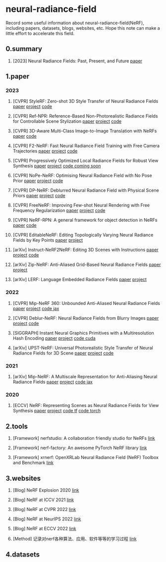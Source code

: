 # neural-radiance-field
Record some useful information about neural-radiance-field(NeRF), including papers, datasets, blogs, websites, etc. Hope this note can make a little effort to accelerate this field.


## 0.summary
1. [2023] Neural Radiance Fields: Past, Present, and Future [paper](https://arxiv.org/abs/2304.10050)

## 1.paper

### 2023
1. [CVPR] StyleRF: Zero-shot 3D Style Transfer of Neural Radiance Fields [paper](https://arxiv.org/abs/2303.10598) [project](https://kunhao-liu.github.io/StyleRF/) [code](https://github.com/Kunhao-Liu/StyleRF)

2. [CVPR] Ref-NPR: Reference-Based Non-Photorealistic Radiance Fields for Controllable Scene Stylization [paper](https://arxiv.org/abs/2212.02766) [project](https://ref-npr.github.io/) [code](https://github.com/dvlab-research/Ref-NPR)

3. [CVPR] 3D-Aware Multi-Class Image-to-Image Translation with NeRFs [paper](https://arxiv.org/abs/2303.15012) [code](https://github.com/sen-mao/3di2i-translation)

4. [CVPR] F2-NeRF: Fast Neural Radiance Field Training with Free Camera Trajectories [paper](https://arxiv.org/abs/2303.15951) [project](https://totoro97.github.io/projects/f2-nerf/) [code](https://github.com/totoro97/f2-nerf)

5. [CVPR] Progressively Optimized Local Radiance Fields for Robust View Synthesis [paper](https://arxiv.org/abs/2303.13791) [project](https://localrf.github.io/) [code coming soon](https://github.com/facebookresearch/localrf)

6. [CVPR] NoPe-NeRF: Optimising Neural Radiance Field with No Pose Prior [paper](https://arxiv.org/abs/2212.07388) [project](https://nope-nerf.active.vision/) [code](https://github.com/ActiveVisionLab/nope-nerf)

7. [CVPR] DP-NeRF: Deblurred Neural Radiance Field with Physical Scene Priors [paper](https://arxiv.org/abs/2211.12046) [project](https://dogyoonlee.github.io/dpnerf/) [code](https://github.com/dogyoonlee/DP-NeRF)

8. [CVPR] FreeNeRF: Improving Few-shot Neural Rendering with Free Frequency Regularization [paper](https://arxiv.org/abs/2303.07418) [project](https://jiawei-yang.github.io/FreeNeRF/) [code](https://github.com/Jiawei-Yang/FreeNeRF)

9. [CVPR] NeRF-RPN: A general framework for object detection in NeRFs [paper](https://arxiv.org/abs/2211.11646) [code](https://github.com/lyclyc52/NeRF_RPN)

10. [CVPR] EditableNeRF: Editing Topologically Varying Neural Radiance Fields by Key Points [paper](https://arxiv.org/abs/2212.04247) [project](https://chengwei-zheng.github.io/EditableNeRF/)

11. [arXiv] Instruct-NeRF2NeRF: Editing 3D Scenes with Instructions [paper](https://arxiv.org/abs/2303.12789) [project](https://instruct-nerf2nerf.github.io/) [code](https://github.com/ayaanzhaque/instruct-nerf2nerf)

12. [arXiv] Zip-NeRF: Anti-Aliased Grid-Based Neural Radiance Fields [paper](https://arxiv.org/abs/2304.06706) [project](https://jonbarron.info/zipnerf/)

13. [arXiv] LERF: Language Embedded Radiance Fields [paper](https://arxiv.org/abs/2303.09553) [project](https://www.lerf.io/)



### 2022
1. [CVPR] Mip-NeRF 360: Unbounded Anti-Aliased Neural Radiance Fields [paper](https://arxiv.org/abs/2111.12077) [project](https://jonbarron.info/mipnerf360/) [code jax](https://github.com/google-research/multinerf)

2. [CVPR] Deblur-NeRF: Neural Radiance Fields from Blurry Images [paper](https://arxiv.org/abs/2111.14292) [project](https://limacv.github.io/deblurnerf/) [code](https://github.com/limacv/Deblur-NeRF)

3. [SIGGRAPH] Instant Neural Graphics Primitives with a Multiresolution Hash Encoding [paper](https://arxiv.org/abs/2201.05989) [project](https://nvlabs.github.io/instant-ngp/) [code cuda](https://github.com/NVlabs/instant-ngp)

4. [arXiv] UPST-NeRF: Universal Photorealistic Style Transfer of Neural Radiance Fields for 3D Scene [paper](https://arxiv.org/abs/2208.07059) [project](https://semchan.github.io/UPST_NeRF/) [code](https://github.com/semchan/UPST-NeRF)


### 2021
1. [arXiv] Mip-NeRF: A Multiscale Representation for Anti-Aliasing Neural Radiance Fields [paper](https://arxiv.org/abs/2103.13415) [project](https://jonbarron.info/mipnerf/) [code jax](https://github.com/google/mipnerf)



### 2020
1. [ECCV] NeRF: Representing Scenes as Neural Radiance Fields for View Synthesis [paper](https://arxiv.org/abs/2003.08934) [project](http://tancik.com/nerf) [code tf](https://github.com/bmild/nerf) [code torch](https://github.com/yenchenlin/nerf-pytorch)



## 2.tools
1. [Framework] nerfstudio: A collaboration friendly studio for NeRFs [link](https://github.com/nerfstudio-project/nerfstudio)
   
2. [Framework] nerf-factory: An awesome PyTorch NeRF library [link](https://github.com/kakaobrain/nerf-factory)

3. [Framework] xrnerf: OpenXRLab Neural Radiance Field (NeRF) Toolbox and Benchmark [link](https://github.com/openxrlab/xrnerf)



## 3.websites
1. [Blog] NeRF Explosion 2020 [link](https://dellaert.github.io/NeRF/)

2. [Blog] NeRF at ICCV 2021 [link](https://dellaert.github.io/NeRF21/)

3. [Blog] NeRF at CVPR 2022 [link](https://dellaert.github.io/NeRF22/)

4. [Blog] NeRF at NeurIPS 2022 [link](https://markboss.me/post/nerf_at_neurips22/)

5. [Blog] NeRF at ECCV 2022 [link](https://markboss.me/post/nerf_at_eccv22/)

6. [Method] 记录对nerf各种算法、应用、软件等等的学习过程 [link](https://github.com/yangkang2021/nerf-learn)


## 4.datasets

